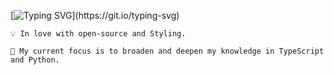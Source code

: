 [![Typing SVG](https://readme-typing-svg.demolab.com?font=Raleway&size=24&pause=1000&color=FAEDCD&center=true&vCenter=true&width=435&lines=Hey+I'm+Shirin!;A+React+developer;Nice+to+meet+you.)](https://git.io/typing-svg)

    💡 In love with open-source and Styling.

    🔭 My current focus is to broaden and deepen my knowledge in TypeScript and Python.
   
   
